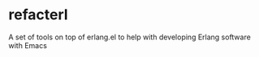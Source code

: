 refacterl
=========

A set of tools on top of erlang.el to help with developing Erlang software with Emacs
